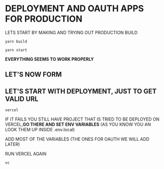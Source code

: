# DEPLOYMENT AND OAUTH APPS FOR PRODUCTION

LETS START BY MAKING AND TRYING OUT PRODUCTION BUILD

```
yarn build
```

```
yarn start
```

**EVERYTHING SEEMS TO WORK PROPERLY**

## LET'S NOW FORM 



## LET'S START WITH DEPLOYMENT, JUST TO GET VALID URL

```
vercel
```

IF IT FAILS YOU STILL HAVE PROJECT THAT IS TRIED TO BE DEPLOYED ON VERCEL,**GO THERE AND SET ENV VARIABLES** (AS YOU KNOW YOU AN LOOK THEM UP INSIDE .env.local)

ADD MOST OF THE VARIABLES (THE ONES FOR OAUTH WE WILL ADD LATER)

RUN VERCEL AGAIN

```
vc
```

